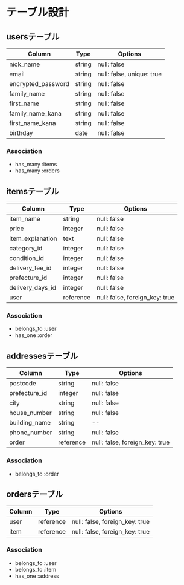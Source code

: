 # テーブル設計

## usersテーブル

| Column              | Type           | Options                    |
| ------------------- | -------------- | -------------------------- |
| nick_name           | string         | null: false                |
| email               | string         | null: false, unique: true  |
| encrypted_password  | string         | null: false                |
| family_name         | string         | null: false                |
| first_name          | string         | null: false                |
| family_name_kana      | string         | null: false                |
| first_name_kana     | string         | null: false                |
| birthday            | date           | null: false                |

### Association

- has_many :items
- has_many :orders

## itemsテーブル

| Column            | Type           | Options                        |
| ----------------- | -------------- | ------------------------------ |
| item_name         | string         | null: false                    |
| price             | integer        | null: false                    |
| item_explanation  | text           | null: false                    |
| category_id       | integer        | null: false                    |
| condition_id      | integer        | null: false                    |
| delivery_fee_id   | integer        | null: false                    |
| prefecture_id     | integer        | null: false                    |
| delivery_days_id  | integer        | null: false                    |
| user              | reference      | null: false, foreign_key: true |

### Association

- belongs_to :user
- has_one :order

## addressesテーブル

| Column         | Type            | Options                        |
| -------------- | --------------- | ------------------------------ |
| postcode       | string          | null: false                    |
| prefecture_id  | integer         | null: false                    |
| city           | string          | null: false                    |
| house_number   | string          | null: false                    |
| building_name  | string          | --                             |
| phone_number   | string          | null: false                    |
| order         | reference       | null: false, foreign_key: true |

### Association

- belongs_to :order

## ordersテーブル

| Column         | Type           | Options                        |
| -------------- | -------------- | ------------------------------ |
| user           | reference      | null: false, foreign_key: true |
| item           | reference      | null: false, foreign_key: true |

### Association

- belongs_to :user
- belongs_to :item
- has_one :address